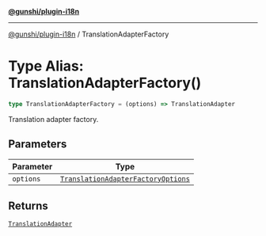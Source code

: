 [**@gunshi/plugin-i18n**](../index.md)

---

[@gunshi/plugin-i18n](../index.md) / TranslationAdapterFactory

# Type Alias: TranslationAdapterFactory()

```ts
type TranslationAdapterFactory = (options) => TranslationAdapter
```

Translation adapter factory.

## Parameters

| Parameter | Type                                                                                    |
| --------- | --------------------------------------------------------------------------------------- |
| `options` | [`TranslationAdapterFactoryOptions`](../interfaces/TranslationAdapterFactoryOptions.md) |

## Returns

[`TranslationAdapter`](../interfaces/TranslationAdapter.md)
